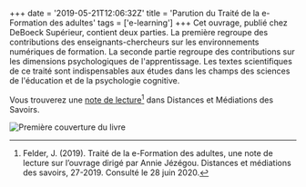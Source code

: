 +++
date = '2019-05-21T12:06:32Z'
title = 'Parution du Traité de la e-Formation des adultes'
tags = ['e-learning']
+++
Cet ouvrage, publié chez DeBoeck Supérieur, contient deux parties. La première regroupe des contributions des enseignants-chercheurs sur les environnements numériques de formation. La seconde partie regroupe des contributions sur les dimensions psychologiques de l'apprentissage. Les textes scientifiques de ce traité sont indispensables aux études dans les champs des sciences de l'éducation et de la psychologie cognitive.

Vous trouverez une [note de lecture](https://journals.openedition.org/dms/4122)[^1] dans Distances et Médiations des Savoirs.

![Première couverture du livre](/images/traite_e-for.png)

[^1]: Felder, J. (2019). Traité de la e-Formation des adultes, une note de lecture sur l’ouvrage dirigé par Annie Jézégou. Distances et médiations des savoirs, 27-2019. Consulté le 28 juin 2020.
